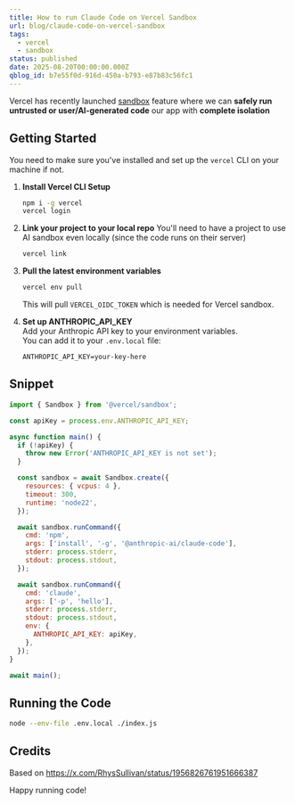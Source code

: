 ```yaml
---
title: How to run Claude Code on Vercel Sandbox
url: blog/claude-code-on-vercel-sandbox
tags:
  - vercel
  - sandbox
status: published
date: 2025-08-20T00:00:00.000Z
qblog_id: b7e55f0d-916d-450a-b793-e87b83c56fc1
---
```


Vercel has recently launched [sandbox](https://vercel.com/docs/vercel-sandbox) feature where we can **safely run untrusted or user/AI-generated code** our app with **complete isolation**

## Getting Started
You need to make sure you've installed and set up the `vercel` CLI on your machine if not.

1. **Install Vercel CLI Setup**  
   ```bash
   npm i -g vercel
   vercel login
   ```
2. **Link your project to your local repo**
You'll need to have a project to use AI sandbox even locally (since the code runs on their server)
   ```bash
   vercel link
   ```

3. **Pull the latest environment variables**  
   ```bash
   vercel env pull
   ```
   This will pull `VERCEL_OIDC_TOKEN` which is needed for Vercel sandbox.

4. **Set up ANTHROPIC_API_KEY**  
   Add your Anthropic API key to your environment variables.  
   You can add it to your `.env.local` file:
   ```
   ANTHROPIC_API_KEY=your-key-here
   ```
## Snippet

```js
import { Sandbox } from '@vercel/sandbox';

const apiKey = process.env.ANTHROPIC_API_KEY;

async function main() {
  if (!apiKey) {
    throw new Error('ANTHROPIC_API_KEY is not set');
  }

  const sandbox = await Sandbox.create({
    resources: { vcpus: 4 },
    timeout: 300,
    runtime: 'node22',
  });

  await sandbox.runCommand({
    cmd: 'npm',
    args: ['install', '-g', '@anthropic-ai/claude-code'],
    stderr: process.stderr,
    stdout: process.stdout,
  });

  await sandbox.runCommand({
    cmd: 'claude',
    args: ['-p', 'hello'],
    stderr: process.stderr,
    stdout: process.stdout,
    env: {
      ANTHROPIC_API_KEY: apiKey,
    },
  });
}

await main();
```

## Running the Code
```bash
node --env-file .env.local ./index.js
```
## Credits
Based on https://x.com/RhysSullivan/status/1956826761951666387

Happy running code!